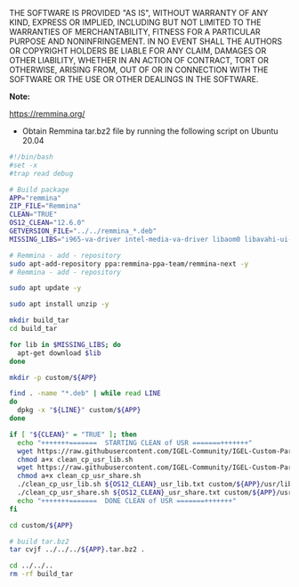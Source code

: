 THE SOFTWARE IS PROVIDED "AS IS", WITHOUT WARRANTY OF ANY KIND, EXPRESS OR IMPLIED, INCLUDING BUT NOT LIMITED TO THE WARRANTIES OF MERCHANTABILITY, FITNESS FOR A PARTICULAR PURPOSE AND NONINFRINGEMENT. IN NO EVENT SHALL THE AUTHORS OR COPYRIGHT HOLDERS BE LIABLE FOR ANY CLAIM, DAMAGES OR OTHER LIABILITY, WHETHER IN AN ACTION OF CONTRACT, TORT OR OTHERWISE, ARISING FROM, OUT OF OR IN CONNECTION WITH THE SOFTWARE OR THE USE OR OTHER DEALINGS IN THE SOFTWARE.

**Note:**

https://remmina.org/

- Obtain Remmina tar.bz2 file by running the following script on Ubuntu 20.04

```bash linenums="1"
#!/bin/bash
#set -x
#trap read debug

# Build package
APP="remmina"
ZIP_FILE="Remmina"
CLEAN="TRUE"
OS12_CLEAN="12.6.0"
GETVERSION_FILE="../../remmina_*.deb"
MISSING_LIBS="i965-va-driver intel-media-va-driver libaom0 libavahi-ui-gtk3-0 libavcodec58 libavutil56 libayatana-appindicator3-1 libayatana-indicator3-7 libcodec2-0.9 libfreerdp-client2-2 libfreerdp2-2 libgsm1 libigdgmm11 libshine3 libsnappy1v5 libswresample3 libva-drm2 libva-x11-2 libva2 libvdpau1 libvncclient1 libwebp6 libwinpr2-2 libx264-155 libx265-179 libxvidcore4 libzvbi-common libzvbi0 mesa-va-drivers mesa-vdpau-drivers ocl-icd-libopencl1 remmina remmina-common remmina-plugin-rdp remmina-plugin-secret remmina-plugin-vnc va-driver-all vdpau-driver-all libssh-4 libicu66 libvpx6"

# Remmina - add - repository
sudo apt-add-repository ppa:remmina-ppa-team/remmina-next -y
# Remmina - add - repository

sudo apt update -y

sudo apt install unzip -y

mkdir build_tar
cd build_tar

for lib in $MISSING_LIBS; do
  apt-get download $lib
done

mkdir -p custom/${APP}

find . -name "*.deb" | while read LINE
do
  dpkg -x "${LINE}" custom/${APP}
done

if [ "${CLEAN}" = "TRUE" ]; then
  echo "+++++++=======  STARTING CLEAN of USR =======+++++++"
  wget https://raw.githubusercontent.com/IGEL-Community/IGEL-Custom-Partitions/master/utils/igelos_usr/clean_cp_usr_lib.sh
  chmod a+x clean_cp_usr_lib.sh
  wget https://raw.githubusercontent.com/IGEL-Community/IGEL-Custom-Partitions/master/utils/igelos_usr/clean_cp_usr_share.sh
  chmod a+x clean_cp_usr_share.sh
  ./clean_cp_usr_lib.sh ${OS12_CLEAN}_usr_lib.txt custom/${APP}/usr/lib
  ./clean_cp_usr_share.sh ${OS12_CLEAN}_usr_share.txt custom/${APP}/usr/share
  echo "+++++++=======  DONE CLEAN of USR =======+++++++"
fi

cd custom/${APP}

# build tar.bz2
tar cvjf ../../../${APP}.tar.bz2 .

cd ../../..
rm -rf build_tar
```